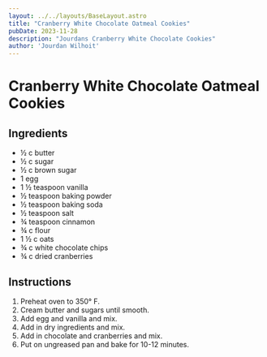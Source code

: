 ```yaml
---
layout: ../../layouts/BaseLayout.astro
title: "Cranberry White Chocolate Oatmeal Cookies"
pubDate: 2023-11-28
description: "Jourdans Cranberry White Chocolate Cookies"
author: 'Jourdan Wilhoit'
---
```

# Cranberry White Chocolate Oatmeal Cookies

## Ingredients

* ½ c butter
* ½ c sugar
* ½ c brown sugar
* 1 egg
* 1 ½ teaspoon vanilla
* ½ teaspoon baking powder
* ½ teaspoon baking soda
* ½ teaspoon salt
* ¾ teaspoon cinnamon
* ¾ c flour
* 1 ½ c oats
* ¾ c white chocolate chips
* ¾ c dried cranberries

## Instructions

1. Preheat oven to 350° F.
2. Cream butter and sugars until smooth.
3. Add egg and vanilla and mix.
4. Add in dry ingredients and mix.
5. Add in chocolate and cranberries and mix.
6. Put on ungreased pan and bake for 10-12 minutes.
